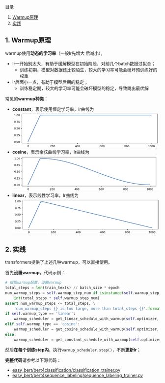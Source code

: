 目录
1. [Warmup原理](#1-warmup原理)
2. [实践](#2-实践)

## 1. Warmup原理
warmup使用**动态的学习率**（一般lr先增大 后减小），
- lr一开始别太大，有助于缓解模型在初始阶段，对前几个batch数据过拟合；
  - 训练初期，模型对数据还比较陌生，较大的学习率可能会破坏预训练好的权重
- lr后面小一点，有助于模型后期的稳定；
  - 训练稳定期，较大的学习率可能会破坏模型的稳定，导致跳出最优解

常见的**warmup种类**：
  - **constant**，表示使用恒定学习率，lr曲线为 <img src="./images/constant_warmup.png" width=500 align="center">
  - **cosine**，表示余弦曲线学习率，lr曲线为 <img src="./images/cosine_warmup.png" width=500 align="center">
  - **linear**，表示线性学习率，lr曲线为 <img src="./images/linear_warmup.png" width=500 align="center">

## 2. 实践
transformers提供了上述几种warmup，可以直接使用。

首先**设置warmup**，代码示例：
```python
# 根据warmup配置，设置warmup
total_steps = len(train_texts) // batch_size * epoch
num_warmup_steps = self.warmup_step_num if isinstance(self.warmup_step_num, int) else \
    int(total_steps * self.warmup_step_num)
assert num_warmup_steps <= total_steps, \
    'num_warmup_steps {} is too large, more than total_steps {}'.format(num_warmup_steps, total_steps)
if self.warmup_type == 'linear':
    warmup_scheduler = get_linear_schedule_with_warmup(self.optimizer, num_warmup_steps, total_steps)
elif self.warmup_type == 'cosine':
    warmup_scheduler = get_cosine_schedule_with_warmup(self.optimizer, num_warmup_steps, total_steps)
else:
    warmup_scheduler = get_constant_schedule_with_warmup(self.optimizer, num_warmup_steps)
```
然后**在每个训练step内**，执行`warmup_scheduler.step()`，不断**更新lr**；

**完整代码**请参考以下源代码：
- [easy_bert/bert4classification/classification_trainer.py](https://github.com/waking95/easy-bert/blob/main/easy_bert/bert4classification/classification_trainer.py)
- [easy_bert/bert4sequence_labeling/sequence_labeling_trainer.py](https://github.com/waking95/easy-bert/blob/main/easy_bert/bert4sequence_labeling/sequence_labeling_trainer.py)
